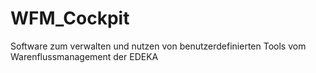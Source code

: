 # WFM_Cockpit
Software zum verwalten und nutzen von benutzerdefinierten Tools vom Warenflussmanagement der EDEKA

